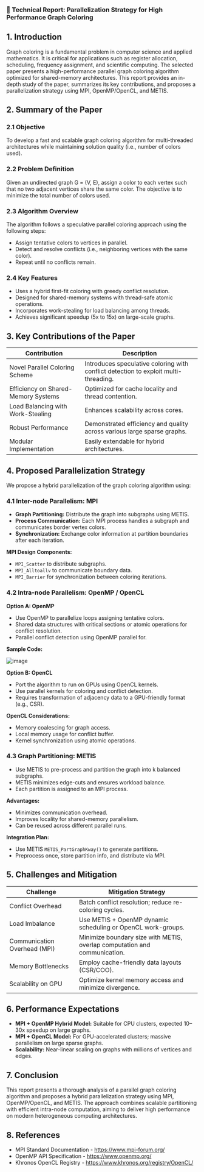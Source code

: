 ### 📘 Technical Report: Parallelization Strategy for High Performance Graph Coloring

## 1. Introduction  
Graph coloring is a fundamental problem in computer science and applied mathematics. It is critical for applications such as register allocation, scheduling, frequency assignment, and scientific computing. The selected paper presents a high-performance parallel graph coloring algorithm optimized for shared-memory architectures. This report provides an in-depth study of the paper, summarizes its key contributions, and proposes a parallelization strategy using MPI, OpenMP/OpenCL, and METIS.

## 2. Summary of the Paper  

### 2.1 Objective  
To develop a fast and scalable graph coloring algorithm for multi-threaded architectures while maintaining solution quality (i.e., number of colors used).

### 2.2 Problem Definition  
Given an undirected graph G = (V, E), assign a color to each vertex such that no two adjacent vertices share the same color. The objective is to minimize the total number of colors used.

### 2.3 Algorithm Overview  
The algorithm follows a speculative parallel coloring approach using the following steps:
- Assign tentative colors to vertices in parallel.
- Detect and resolve conflicts (i.e., neighboring vertices with the same color).
- Repeat until no conflicts remain.

### 2.4 Key Features  
- Uses a hybrid first-fit coloring with greedy conflict resolution.  
- Designed for shared-memory systems with thread-safe atomic operations.  
- Incorporates work-stealing for load balancing among threads.  
- Achieves significant speedup (5x to 15x) on large-scale graphs.

## 3. Key Contributions of the Paper  

| Contribution | Description |
|--------------|-------------|
| Novel Parallel Coloring Scheme | Introduces speculative coloring with conflict detection to exploit multi-threading. |
| Efficiency on Shared-Memory Systems | Optimized for cache locality and thread contention. |
| Load Balancing with Work-Stealing | Enhances scalability across cores. |
| Robust Performance | Demonstrated efficiency and quality across various large sparse graphs. |
| Modular Implementation | Easily extendable for hybrid architectures. |

## 4. Proposed Parallelization Strategy  
We propose a hybrid parallelization of the graph coloring algorithm using:

### 4.1 Inter-node Parallelism: MPI  
- **Graph Partitioning:** Distribute the graph into subgraphs using METIS.  
- **Process Communication:** Each MPI process handles a subgraph and communicates border vertex colors.  
- **Synchronization:** Exchange color information at partition boundaries after each iteration.

**MPI Design Components:**
- `MPI_Scatter` to distribute subgraphs.  
- `MPI_Alltoallv` to communicate boundary data.  
- `MPI_Barrier` for synchronization between coloring iterations.

### 4.2 Intra-node Parallelism: OpenMP / OpenCL  

**Option A: OpenMP**  
- Use OpenMP to parallelize loops assigning tentative colors.  
- Shared data structures with critical sections or atomic operations for conflict resolution.  
- Parallel conflict detection using OpenMP parallel for.  

**Sample Code:**

![image](https://github.com/user-attachments/assets/792007e9-f1b4-4eda-a494-33afdb74edfc)

**Option B: OpenCL**  
- Port the algorithm to run on GPUs using OpenCL kernels.  
- Use parallel kernels for coloring and conflict detection.  
- Requires transformation of adjacency data to a GPU-friendly format (e.g., CSR).  

**OpenCL Considerations:**
- Memory coalescing for graph access.  
- Local memory usage for conflict buffer.  
- Kernel synchronization using atomic operations.

### 4.3 Graph Partitioning: METIS  
- Use METIS to pre-process and partition the graph into k balanced subgraphs.  
- METIS minimizes edge-cuts and ensures workload balance.  
- Each partition is assigned to an MPI process.

**Advantages:**
- Minimizes communication overhead.  
- Improves locality for shared-memory parallelism.  
- Can be reused across different parallel runs.

**Integration Plan:**
- Use METIS `METIS_PartGraphKway()` to generate partitions.  
- Preprocess once, store partition info, and distribute via MPI.

## 5. Challenges and Mitigation  

| Challenge | Mitigation Strategy |
|----------|----------------------|
| Conflict Overhead | Batch conflict resolution; reduce re-coloring cycles. |
| Load Imbalance | Use METIS + OpenMP dynamic scheduling or OpenCL work-groups. |
| Communication Overhead (MPI) | Minimize boundary size with METIS, overlap computation and communication. |
| Memory Bottlenecks | Employ cache-friendly data layouts (CSR/COO). |
| Scalability on GPU | Optimize kernel memory access and minimize divergence. |

## 6. Performance Expectations  
- **MPI + OpenMP Hybrid Model:** Suitable for CPU clusters, expected 10–30x speedup on large graphs.  
- **MPI + OpenCL Model:** For GPU-accelerated clusters; massive parallelism on large sparse graphs.  
- **Scalability:** Near-linear scaling on graphs with millions of vertices and edges.

## 7. Conclusion  
This report presents a thorough analysis of a parallel graph coloring algorithm and proposes a hybrid parallelization strategy using MPI, OpenMP/OpenCL, and METIS. The approach combines scalable partitioning with efficient intra-node computation, aiming to deliver high performance on modern heterogeneous computing architectures.

## 8. References  
- MPI Standard Documentation - https://www.mpi-forum.org/  
- OpenMP API Specification - https://www.openmp.org/  
- Khronos OpenCL Registry - https://www.khronos.org/registry/OpenCL/

